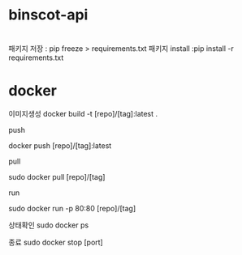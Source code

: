 # binscot-api
# 

패키지 저장 : pip freeze > requirements.txt
패키지 install :pip install -r requirements.txt



# docker

이미지생성
docker build -t [repo]/[tag]:latest . 

push

docker push  [repo]/[tag]:latest  

pull

sudo docker pull [repo]/[tag]

run

sudo docker run -p 80:80 [repo]/[tag]

상태확인
sudo docker ps

종료
sudo docker stop [port]
